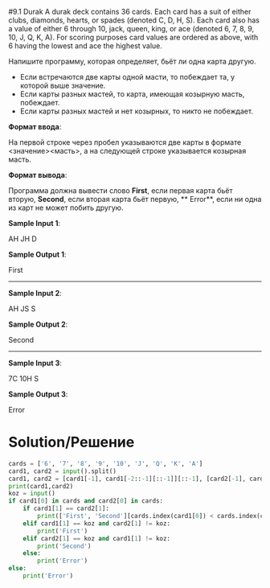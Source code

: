 #9.1 Durak
A durak deck contains 36 cards. Each card has a suit of either clubs, diamonds, hearts, or spades (denoted C, D, H, S).
Each card also has a value of either 6 through 10, jack, queen, king, or ace (denoted 6, 7, 8, 9, 10, J, Q, K, A). For
scoring purposes card values are ordered as above, with 6 having the lowest and ace the highest value.

Напишите программу, которая определяет, бьёт ли одна карта другую.

- Если встречаются две карты одной масти, то побеждает та, у которой выше значение.
- Если карты разных мастей, то карта, имеющая козырную масть, побеждает.
- Если карты разных мастей и нет козырных, то никто не побеждает.

**Формат ввода**:

На первой строке через пробел указываются две карты в формате <значение><масть>, а на следующей строке указывается
козырная масть.

**Формат вывода**:

Программа должна вывести слово **First**, если первая карта бьёт вторую, **Second**, если вторая карта бьёт первую, **
Error**, если ни одна из карт не может побить другую.

**Sample Input 1**:

AH JH
D

**Sample Output 1**:

First

---

**Sample Input 2**:

AH JS
S

**Sample Output 2**:

Second

---

**Sample Input 3**:

7C 10H
S

**Sample Output 3**:

Error

# Solution/Решение

```python
cards = ['6', '7', '8', '9', '10', 'J', 'Q', 'K', 'A']
card1, card2 = input().split()
card1, card2 = [card1[-1], card1[-2::-1][::-1]][::-1], [card2[-1], card2[-2::-1][::-1]][::-1]
print(card1,card2)
koz = input()
if card1[0] in cards and card2[0] in cards:
    if card1[1] == card2[1]:
        print(['First', 'Second'][cards.index(card1[0]) < cards.index(card2[0])])
    elif card1[1] == koz and card2[1] != koz:
        print('First')
    elif card2[1] == koz and card1[1] != koz:
        print('Second')
    else:
        print('Error')
else:
    print('Error')
```

